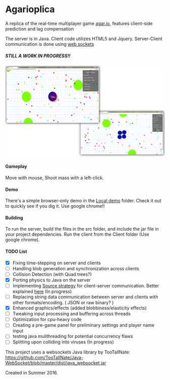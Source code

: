 # Agarioplica

A replica of the real-time multiplayer game [agar.io](http://agar.io/), features client-side prediction and lag compensation

The server is in Java. Client code utilizes HTML5 and Jquery.
Server-Client communication is done using [web sockets](https://developer.mozilla.org/en-US/docs/Web/API/WebSockets_API)

##### STILL A WORK IN PROGRESS!!
![Image](snapshot.png)

#### Gameplay
Move with mouse, Shoot mass with a left-click.

#### Demo
There's a simple browser-only demo in the [Local demo](https://github.com/sam46/Agar.io-Clone/tree/master/Local%20demo) folder. Check it out to quickly see if you dig it. 
Use google chrome!!

#### Building

To run the server, build the files in the src folder, and include the jar file in your project dependencies. Run the client from the Client folder (Use google chrome). 

#### TODO List
- [x] Fixing time-stepping on server and clients
- [ ] Handling blob generation and synchronization across clients
- [ ] Collision Detection (with Quad trees?)
- [x] Porting physics to Java on the server 
- [ ] Implementing [Source strategy](https://developer.valvesoftware.com/wiki/Source_Multiplayer_Networking) for client-server  communication. Better explained [here](http://www.gabrielgambetta.com/fpm1.html) (In progress)
- [ ] Replacing string data communication between server and clients with other formats/encoding. ( JSON or raw binary? ) 
- [x] Enhanced graphics/effects  (added blobbiness/elasticity effects)
- [ ] Tweaking input processing and buffering across threads
- [ ] Optimization for cpu-heavy code
- [ ] Creating a pre-game panel for preliminary settings and player name input
- [ ] testing java mulithreading for potential concurrency flaws
- [ ] Splitting upon colliding into viruses (In progress)

This project uses a websockets Java library by TooTallNate:
https://github.com/TooTallNate/Java-WebSocket/blob/master/dist/java_websocket.jar

Created in Summer 2016.
